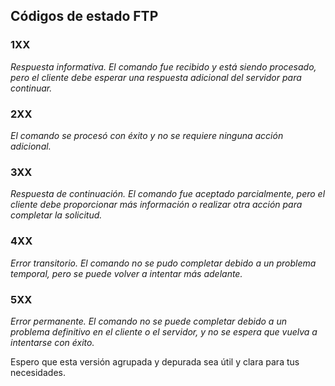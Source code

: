 ## Códigos de estado FTP

### **1XX**  
*Respuesta informativa. El comando fue recibido y está siendo procesado, pero el cliente debe esperar una respuesta adicional del servidor para continuar.*

### **2XX**  
*El comando se procesó con éxito y no se requiere ninguna acción adicional.*

### **3XX**  
*Respuesta de continuación. El comando fue aceptado parcialmente, pero el cliente debe proporcionar más información o realizar otra acción para completar la solicitud.*

### **4XX**  
*Error transitorio. El comando no se pudo completar debido a un problema temporal, pero se puede volver a intentar más adelante.*

### **5XX**  
*Error permanente. El comando no se puede completar debido a un problema definitivo en el cliente o el servidor, y no se espera que vuelva a intentarse con éxito.* 

Espero que esta versión agrupada y depurada sea útil y clara para tus necesidades.